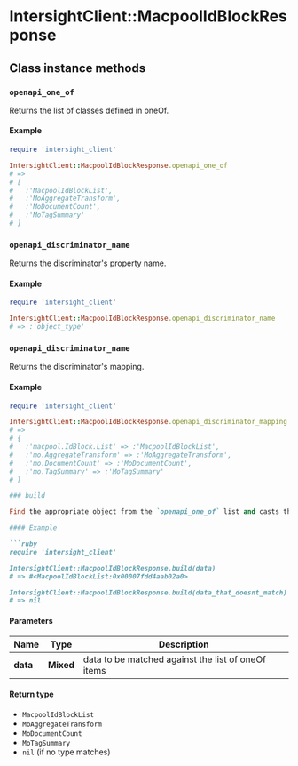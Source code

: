 # IntersightClient::MacpoolIdBlockResponse

## Class instance methods

### `openapi_one_of`

Returns the list of classes defined in oneOf.

#### Example

```ruby
require 'intersight_client'

IntersightClient::MacpoolIdBlockResponse.openapi_one_of
# =>
# [
#   :'MacpoolIdBlockList',
#   :'MoAggregateTransform',
#   :'MoDocumentCount',
#   :'MoTagSummary'
# ]
```

### `openapi_discriminator_name`

Returns the discriminator's property name.

#### Example

```ruby
require 'intersight_client'

IntersightClient::MacpoolIdBlockResponse.openapi_discriminator_name
# => :'object_type'
```

### `openapi_discriminator_name`

Returns the discriminator's mapping.

#### Example

```ruby
require 'intersight_client'

IntersightClient::MacpoolIdBlockResponse.openapi_discriminator_mapping
# =>
# {
#   :'macpool.IdBlock.List' => :'MacpoolIdBlockList',
#   :'mo.AggregateTransform' => :'MoAggregateTransform',
#   :'mo.DocumentCount' => :'MoDocumentCount',
#   :'mo.TagSummary' => :'MoTagSummary'
# }

### build

Find the appropriate object from the `openapi_one_of` list and casts the data into it.

#### Example

```ruby
require 'intersight_client'

IntersightClient::MacpoolIdBlockResponse.build(data)
# => #<MacpoolIdBlockList:0x00007fdd4aab02a0>

IntersightClient::MacpoolIdBlockResponse.build(data_that_doesnt_match)
# => nil
```

#### Parameters

| Name | Type | Description |
| ---- | ---- | ----------- |
| **data** | **Mixed** | data to be matched against the list of oneOf items |

#### Return type

- `MacpoolIdBlockList`
- `MoAggregateTransform`
- `MoDocumentCount`
- `MoTagSummary`
- `nil` (if no type matches)

